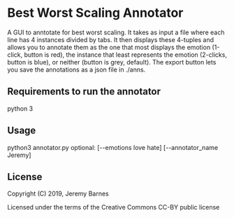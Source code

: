 Best Worst Scaling Annotator
==============

A GUI to anntotate for best worst scaling. It takes as input a file where each line has 4 instances divided by tabs. It then displays these 4-tuples and allows you to annotate them as the one that most displays the emotion (1-click, button is red), the instance that least represents the emotion (2-clicks, button is blue), or neither (button is grey, default). The export button lets you save the annotations as a json file in ./anns.


Requirements to run the annotator
--------
python 3



Usage
--------
python3 annotator.py  optional: [--emotions love hate] [--annotator_name Jeremy]


License
-------

Copyright (C) 2019, Jeremy Barnes

Licensed under the terms of the Creative Commons CC-BY public license
